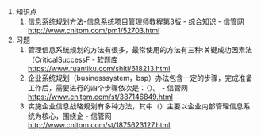 1. 知识点
    1. 信息系统规划方法-信息系统项目管理师教程第3版 - 综合知识 - 信管网 http://www.cnitpm.com/pm1/52703.html
2. 习题
    1. 管理信息系统规划的方法有很多，最常使用的方法有三种:关键成功因素法（CriticalSuccessF - 软题库 https://www.ruantiku.com/shiti/618213.html
    2. 企业系统规划（businesssystem，bsp）办法包含一定的步骤，完成准备工作后，需要进行的四个步骤依次是：（）。 - 信管网 https://www.cnitpm.com/st/387146849.html
    3. 实施企业信息战略规划有多种方法，其中（）主要以企业内部管理信息系统为核心，围绕企 - 信管网 http://www.cnitpm.com/st/1875623127.html